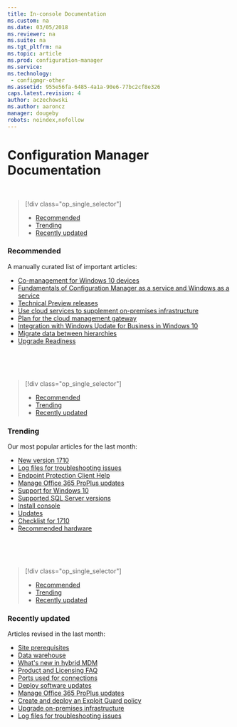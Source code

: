 ```yaml
---
title: In-console Documentation
ms.custom: na
ms.date: 03/05/2018
ms.reviewer: na
ms.suite: na
ms.tgt_pltfrm: na
ms.topic: article
ms.prod: configuration-manager
ms.service:
ms.technology:
 - configmgr-other
ms.assetid: 955e56fa-6485-4a1a-90e6-77bc2cf8e326
caps.latest.revision: 4
author: aczechowski
ms.author: aaroncz
manager: dougeby
robots: noindex,nofollow
---
```


<!-- 
TFS 1357546
This page displays in-console, under the Support workspace, Documentation node. 
-->


# Configuration Manager Documentation

</br>

<a name="bkmk_recommend"></a>  

> [!div class="op_single_selector"]
> - [Recommended](#bkmk_recommend)
> - [Trending](#bkmk_trend)
> - [Recently updated](#bkmk_update)

### Recommended 
A manually curated list of important articles:

- [Co-management for Windows 10 devices](/sccm/core/clients/manage/co-management-overview)
- [Fundamentals of Configuration Manager as a service and Windows as a service](/sccm/core/understand/configuration-manager-and-windows-as-service)
- [Technical Preview releases](/sccm/core/get-started/technical-preview)
- [Use cloud services to supplement on-premises infrastructure](/sccm/core/understand/use-cloud-services)
- [Plan for the cloud management gateway](/sccm/core/clients/manage/plan-cloud-management-gateway)
- [Integration with Windows Update for Business in Windows 10](/sccm/sum/deploy-use/integrate-windows-update-for-business-windows-10)
- [Migrate data between hierarchies](/sccm/core/migration/migrate-data-between-hierarchies)
- [Upgrade Readiness](/sccm/core/clients/manage/upgrade/upgrade-analytics)


</br>

</br>

</br>

<a name="bkmk_trend"></a>  

> [!div class="op_single_selector"]
> - [Recommended](#bkmk_recommend)
> - [Trending](#bkmk_trend)
> - [Recently updated](#bkmk_update)

### Trending
Our most popular articles for the last month:

- [New version 1710](/sccm/core/plan-design/changes/whats-new-in-version-1710)
- [Log files for troubleshooting issues](/sccm/core/plan-design/hierarchy/log-files)
- [Endpoint Protection Client Help](/sccm/protect/deploy-use/endpoint-protection-client-help)
- [Manage Office 365 ProPlus updates](/sccm/sum/deploy-use/manage-office-365-proplus-updates)
- [Support for Windows 10](/sccm/core/plan-design/configs/support-for-windows-10)
- [Supported SQL Server versions](/sccm/core/plan-design/configs/support-for-sql-server-versions)
- [Install console](/sccm/core/servers/deploy/install/install-consoles)
- [Updates](/sccm/core/servers/manage/updates)
- [Checklist for 1710](/sccm/core/servers/manage/checklist-for-installing-update-1710)
- [Recommended hardware](/sccm/core/plan-design/configs/recommended-hardware)


</br>

</br>

</br>

<a name="bkmk_update"></a>  

> [!div class="op_single_selector"]
> - [Recommended](#bkmk_recommend)
> - [Trending](#bkmk_trend)
> - [Recently updated](#bkmk_update)

### Recently updated
Articles revised in the last month:

- [Site prerequisites](/sccm/core/plan-design/configs/site-and-site-system-prerequisites)
- [Data warehouse](/sccm/core/servers/manage/data-warehouse)
- [What's new in hybrid MDM](/sccm/mdm/understand/whats-new-in-hybrid-mobile-device-management)
- [Product and Licensing FAQ](/sccm/core/understand/product-and-licensing-faq)
- [Ports used for connections](/sccm/core/plan-design/hierarchy/ports)
- [Deploy software updates](/sccm/sum/deploy-use/deploy-software-updates)
- [Manage Office 365 ProPlus updates](/sccm/sum/deploy-use/manage-office-365-proplus-updates)
- [Create and deploy an Exploit Guard policy](/sccm/protect/deploy-use/create-deploy-exploit-guard-policy)
- [Upgrade on-premises infrastructure](/sccm/core/servers/manage/upgrade-on-premises-infrastructure)
- [Log files for troubleshooting issues](/sccm/core/plan-design/hierarchy/log-files)



